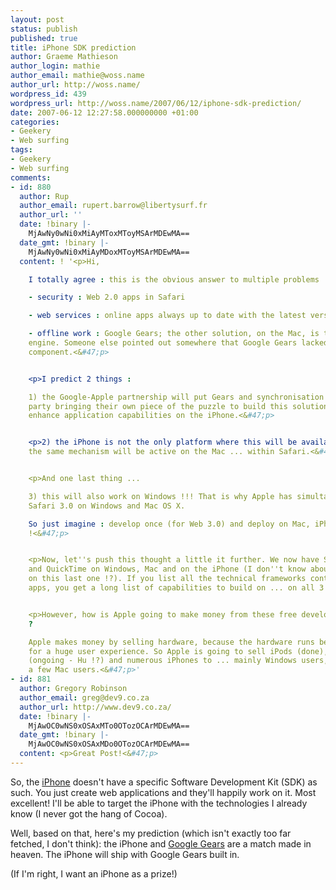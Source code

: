 ```yaml
---
layout: post
status: publish
published: true
title: iPhone SDK prediction
author: Graeme Mathieson
author_login: mathie
author_email: mathie@woss.name
author_url: http://woss.name/
wordpress_id: 439
wordpress_url: http://woss.name/2007/06/12/iphone-sdk-prediction/
date: 2007-06-12 12:27:58.000000000 +01:00
categories:
- Geekery
- Web surfing
tags:
- Geekery
- Web surfing
comments:
- id: 880
  author: Rup
  author_email: rupert.barrow@libertysurf.fr
  author_url: ''
  date: !binary |-
    MjAwNy0wNi0xMiAyMToxMToyMSArMDEwMA==
  date_gmt: !binary |-
    MjAwNy0wNi0xMiAyMDoxMToyMSArMDEwMA==
  content: ! '<p>Hi,

    I totally agree : this is the obvious answer to multiple problems :

    - security : Web 2.0 apps in Safari

    - web services : online apps always up to date with the latest version

    - offline work : Google Gears; the other solution, on the Mac, is the SyncServices
    engine. Someone else pointed out somewhere that Google Gears lacked this major
    component.<&#47;p>


    <p>I predict 2 things :

    1) the Google-Apple partnership will put Gears and synchronisation together, each
    party bringing their own piece of the puzzle to build this solution. This will
    enhance application capabilities on the iPhone.<&#47;p>


    <p>2) the iPhone is not the only platform where this will be available : of course,
    the same mechanism will be active on the Mac ... within Safari.<&#47;p>


    <p>And one last thing ...

    3) this will also work on Windows !!! That is why Apple has simultaneously released
    Safari 3.0 on Windows and Mac OS X.

    So just imagine : develop once (for Web 3.0) and deploy on Mac, iPhone and Windows
    !<&#47;p>


    <p>Now, let''s push this thought a little it further. We now have Safari, iTunes
    and QuickTime on Windows, Mac and on the iPhone (I don''t know about QuickTime
    on this last one !?). If you list all the technical frameworks contained in those
    apps, you get a long list of capabilities to build on ... on all 3 platforms.<&#47;p>


    <p>However, how is Apple going to make money from these free developments on Windows
    ?

    Apple makes money by selling hardware, because the hardware runs beautiful software
    for a huge user experience. So Apple is going to sell iPods (done), Apple TVs
    (ongoing - Hu !?) and numerous iPhones to ... mainly Windows users, as well as
    a few Mac users.<&#47;p>'
- id: 881
  author: Gregory Robinson
  author_email: greg@dev9.co.za
  author_url: http://www.dev9.co.za/
  date: !binary |-
    MjAwOC0wNS0xOSAxMTo0OTozOCArMDEwMA==
  date_gmt: !binary |-
    MjAwOC0wNS0xOSAxMDo0OTozOCArMDEwMA==
  content: <p>Great Post!<&#47;p>
---
```

So, the [iPhone](http:&#47;&#47;www.apple.com&#47;iphone&#47;) doesn't have a specific Software Development Kit (SDK) as such.  You just create web applications and they'll happily work on it.  Most excellent!  I'll be able to target the iPhone with the technologies I already know (I never got the hang of Cocoa).

Well, based on that, here's my prediction (which isn't exactly too far fetched, I don't think): the iPhone and [Google Gears](http:&#47;&#47;gears.google.com&#47;) are a match made in heaven.  The iPhone will ship with Google Gears built in.

(If I'm right, I want an iPhone as a prize!)
